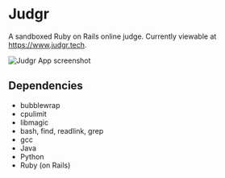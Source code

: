 # Judgr
A sandboxed Ruby on Rails online judge. Currently viewable at <https://www.judgr.tech>.

![Judgr App screenshot](https://raw.githubusercontent.com/patricksongzy/judgr/images/judgr.png)

## Dependencies
* bubblewrap
* cpulimit
* libmagic
* bash, find, readlink, grep
* gcc
* Java
* Python
* Ruby (on Rails)
